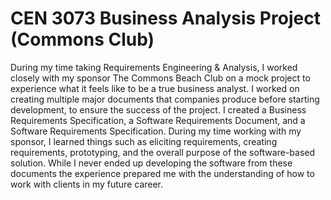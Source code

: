 # CEN 3073 Business Analysis Project (Commons Club)

During my time taking Requirements Engineering & Analysis, I worked closely with my sponsor The Commons Beach Club on a mock project to experience what it feels like to be a true business analyst.  I worked on creating multiple major documents that companies produce before starting development, to ensure the success of the project. I created a Business Requirements Specification, a Software Requirements Document, and a Software Requirements Specification. During my time working with my sponsor, I learned things such as eliciting requirements, creating requirements, prototyping, and the overall purpose of the software-based solution.  While I never ended up developing the software from these documents the experience prepared me with the understanding of how to work with clients in my future career. 
